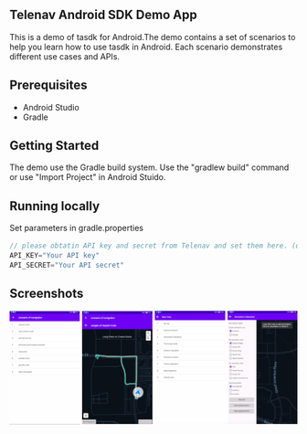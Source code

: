 ## Telenav Android SDK Demo App
This is a demo of tasdk for Android.The demo contains a set of scenarios to help you learn how to use tasdk in Android.
Each scenario demonstrates different use cases and APIs.

## Prerequisites
- Android Studio
- Gradle

## Getting Started
The demo use the Gradle build system. Use the "gradlew build" command or use "Import Project" in Android Stuido.

## Running locally
Set parameters in gradle.properties
```kotlin
// please obtatin API key and secret from Telenav and set them here. (double quotes is needed here)
API_KEY="Your API key"
API_SECRET="Your API secret"
```

Screenshots
-----------
![](screenshots/demo-splash.png)
